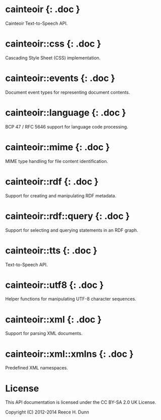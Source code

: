 # cainteoir {: .doc }

Cainteoir Text-to-Speech API.

# cainteoir::css {: .doc }

Cascading Style Sheet (CSS) implementation.

# cainteoir::events {: .doc }

Document event types for representing document contents.

# cainteoir::language {: .doc }

BCP 47 / RFC 5646 support for language code processing.

# cainteoir::mime {: .doc }

MIME type handling for file content identification.

# cainteoir::rdf {: .doc }

Support for creating and manipulating RDF metadata.

# cainteoir::rdf::query {: .doc }

Support for selecting and querying statements in an RDF graph.

# cainteoir::tts {: .doc }

Text-to-Speech API.

# cainteoir::utf8 {: .doc }

Helper functions for manipulating UTF-8 character sequences.

# cainteoir::xml {: .doc }

Support for parsing XML documents.

# cainteoir::xml::xmlns {: .doc }

Predefined XML namespaces.

# License

This API documentation is licensed under the CC BY-SA 2.0 UK License.

Copyright (C) 2012-2014 Reece H. Dunn
